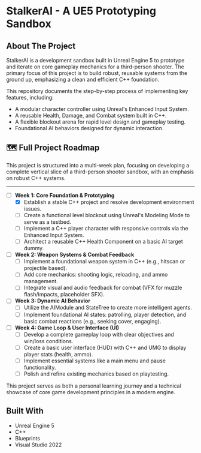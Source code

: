 # StalkerAI - A UE5 Prototyping Sandbox

## About The Project

StalkerAI is a development sandbox built in Unreal Engine 5 to prototype and iterate on core gameplay mechanics for a third-person shooter. The primary focus of this project is to build robust, reusable systems from the ground up, emphasizing a clean and efficient C++ foundation.

This repository documents the step-by-step process of implementing key features, including:
* A modular character controller using Unreal's Enhanced Input System.
* A reusable Health, Damage, and Combat system built in C++.
* A flexible blockout arena for rapid level design and gameplay testing.
* Foundational AI behaviors designed for dynamic interaction.

## 🗺️ Full Project Roadmap

This project is structured into a multi-week plan, focusing on developing a complete vertical slice of a third-person shooter sandbox, with an emphasis on robust C++ systems.

---

- [ ] **Week 1: Core Foundation & Prototyping**
  - [x] Establish a stable C++ project and resolve development environment issues.
  - [ ] Create a functional level blockout using Unreal's Modeling Mode to serve as a testbed.
  - [ ] Implement a C++ player character with responsive controls via the Enhanced Input System.
  - [ ] Architect a reusable C++ Health Component on a basic AI target dummy.

- [ ] **Week 2: Weapon Systems & Combat Feedback**
  - [ ] Implement a foundational weapon system in C++ (e.g., hitscan or projectile based).
  - [ ] Add core mechanics: shooting logic, reloading, and ammo management.
  - [ ] Integrate visual and audio feedback for combat (VFX for muzzle flash/impacts, placeholder SFX).

- [ ] **Week 3: Dynamic AI Behavior**
  - [ ] Utilize the AIModule and StateTree to create more intelligent agents.
  * [ ] Implement foundational AI states: patrolling, player detection, and basic combat reactions (e.g., seeking cover, engaging).

- [ ] **Week 4: Game Loop & User Interface (UI)**
  - [ ] Develop a complete gameplay loop with clear objectives and win/loss conditions.
  - [ ] Create a basic user interface (HUD) with C++ and UMG to display player stats (health, ammo).
  - [ ] Implement essential systems like a main menu and pause functionality.
  - [ ] Polish and refine existing mechanics based on playtesting.

This project serves as both a personal learning journey and a technical showcase of core game development principles in a modern engine.

## Built With

* Unreal Engine 5
* C++
* Blueprints
* Visual Studio 2022